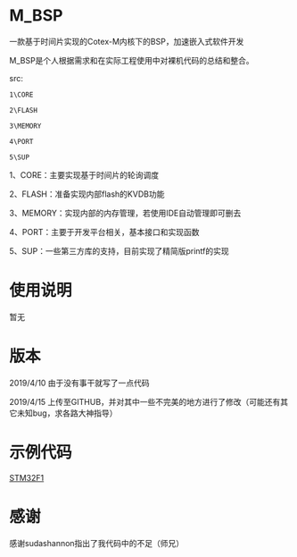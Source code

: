 # M_BSP
一款基于时间片实现的Cotex-M内核下的BSP，加速嵌入式软件开发

M_BSP是个人根据需求和在实际工程使用中对裸机代码的总结和整合。

src:

	1\CORE
	
	2\FLASH
	
	3\MEMORY
	
	4\PORT
	
	5\SUP
	
	
1、CORE：主要实现基于时间片的轮询调度

2、FLASH：准备实现内部flash的KVDB功能

3、MEMORY：实现内部的内存管理，若使用IDE自动管理即可删去

4、PORT：主要于开发平台相关，基本接口和实现函数

5、SUP：一些第三方库的支持，目前实现了精简版printf的实现



# 使用说明

暂无

# 版本

2019/4/10  由于没有事干就写了一点代码

2019/4/15  上传至GITHUB，并对其中一些不完美的地方进行了修改（可能还有其它未知bug，求各路大神指导）


# 示例代码

[STM32F1](https://github.com/lvring/stm32f103rct_m_bsp)

# 感谢

感谢sudashannon指出了我代码中的不足（师兄）
